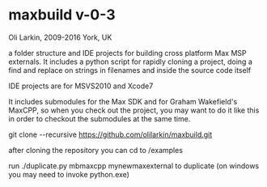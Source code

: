maxbuild v-0-3
================

Oli Larkin, 2009-2016
York, UK


a folder structure and IDE projects for building cross platform Max MSP externals. It includes a python script for 
rapidly cloning a project, doing a find and replace on strings in filenames and inside the source code itself

IDE projects are for MSVS2010 and Xcode7

It includes submodules for the Max SDK and for Graham Wakefield's MaxCPP, so when you check out the project, you may want to do it like this in order to checkout the submodules at the same time.

git clone --recursive https://github.com/olilarkin/maxbuild.git

after cloning the repository you can cd to /examples

run ./duplicate.py mbmaxcpp mynewmaxexternal to duplicate (on windows you may need to invoke python.exe)
